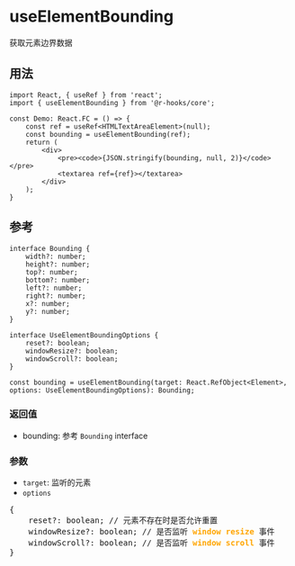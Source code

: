 # useElementBounding

获取元素边界数据

## 用法
```tsx
import React, { useRef } from 'react';
import { useElementBounding } from '@r-hooks/core';

const Demo: React.FC = () => {
    const ref = useRef<HTMLTextAreaElement>(null);
    const bounding = useElementBounding(ref);
    return (
        <div>
            <pre><code>{JSON.stringify(bounding, null, 2)}</code></pre>
            <textarea ref={ref}></textarea>
        </div>
    );
}
```

## 参考
```tsx
interface Bounding {
    width?: number;
    height?: number;
    top?: number;
    bottom?: number;
    left?: number;
    right?: number;
    x?: number;
    y?: number;
}

interface UseElementBoundingOptions {
    reset?: boolean;
    windowResize?: boolean;
    windowScroll?: boolean;
}

const bounding = useElementBounding(target: React.RefObject<Element>, options: UseElementBoundingOptions): Bounding;
```

### 返回值
- bounding: 参考 `Bounding` interface

### 参数
- `target`: 监听的元素
- `options`
<div>
<pre>
{
    reset?: boolean; // 元素不存在时是否允许重置
    windowResize?: boolean; // 是否监听 <b style="color: orange">window</b> <b style="color: orange">resize</b> 事件
    windowScroll?: boolean; // 是否监听 <b style="color: orange">window</b> <b style="color: orange">scroll</b> 事件
}
</pre>
</div>